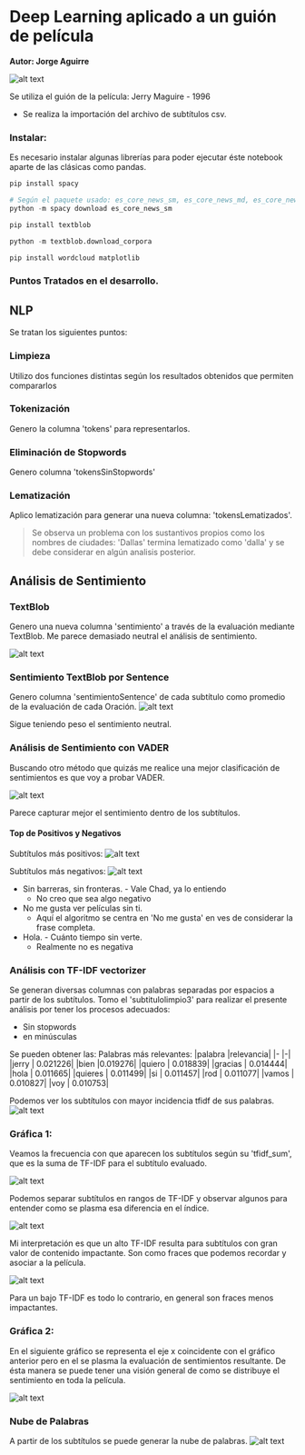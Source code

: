 # Deep Learning aplicado a un guión de película
**Autor: Jorge Aguirre**

![alt text](image-11.png)

Se utiliza el guión de la película: Jerry Maguire - 1996

- Se realiza la importación del archivo de subtítulos csv.

### Instalar:
Es necesario instalar algunas librerías para poder ejecutar éste notebook aparte de las clásicas como pandas.

```python
pip install spacy

# Según el paquete usado: es_core_news_sm, es_core_news_md, es_core_news_lg
python -m spacy download es_core_news_sm

pip install textblob

python -m textblob.download_corpora

pip install wordcloud matplotlib

```
### Puntos Tratados en el desarrollo. ###
## NLP

Se tratan los siguientes puntos:
### Limpieza
Utilizo dos funciones distintas según los resultados obtenidos que permiten compararlos
### Tokenización
Genero la columna 'tokens' para representarlos.
### Eliminación de Stopwords
Genero columna 'tokensSinStopwords'
### Lematización
Aplico lematización para generar una nueva columna: 'tokensLematizados'.
>Se observa un problema con los sustantivos propios como los nombres de ciudades: 'Dallas' termina lematizado como 'dalla' y se debe considerar en algún analisis posterior.

## Análisis de Sentimiento
### TextBlob
Genero una nueva columna 'sentimiento' a través de la evaluación mediante TextBlob.
Me parece demasiado neutral el análisis de sentimiento.

![alt text](image.png)

### Sentimiento TextBlob por Sentence
Genero columna 'sentimientoSentence' de cada subtítulo como promedio de la evaluación de cada Oración.
![alt text](image-1.png)

Sigue teniendo peso el sentimiento neutral.

### Análisis de Sentimiento con VADER
Buscando otro método que quizás me realice una mejor clasificación de sentimientos es que voy a probar VADER.

![alt text](image-2.png)

Parece capturar mejor el sentimiento dentro de los subtítulos.

#### Top de Positivos y Negativos
Subtítulos más positivos:
![alt text](image-3.png)

Subtítulos más negativos:
![alt text](image-4.png)

- Sin barreras, sin fronteras. - Vale Chad, ya lo entiendo
  - No creo que sea algo negativo
- No me gusta ver películas sin ti.
  - Aquí el algoritmo se centra en 'No me gusta' en ves de considerar la frase completa.
- Hola. - Cuánto tiempo sin verte.
  - Realmente no es negativa

### Análisis con TF-IDF vectorizer
Se generan diversas columnas con palabras separadas por espacios a partir de los subtítulos.
Tomo el 'subtitulolimpio3' para realizar el presente análisis por tener los procesos adecuados:
- Sin stopwords
- en minúsculas

Se pueden obtener las:
Palabras más relevantes:
|palabra   |relevancia|
|-         |-|
|jerry     | 0.021226|
|bien      |0.019276|
|quiero    | 0.018839|
|gracias   | 0.014444|
|hola      | 0.011665|
|quieres   | 0.011499|
|si        | 0.011457|
|rod       | 0.011077|
|vamos     | 0.010827|
|voy       | 0.010753|

Podemos ver los subtítulos con mayor incidencia tfidf de sus palabras.
![alt text](image-5.png)

### Gráfica 1:
Veamos la frecuencia con que aparecen los subtítulos según su 'tfidf_sum', que es la suma de TF-IDF para el subtítulo evaluado.

![alt text](image-6.png)

Podemos separar subtítulos en rangos de TF-IDF y observar algunos para entender como se plasma esa diferencia en el índice.

![alt text](image-7.png)

Mi interpretación es que un alto TF-IDF resulta para subtítulos con gran valor de contenido impactante. Son como fraces que podemos recordar y asociar a la película.

![alt text](image-8.png)

Para un bajo TF-IDF es todo lo contrario, en general son fraces menos impactantes.

### Gráfica 2:
En el siguiente gráfico se representa el eje x coincidente con el gráfico anterior pero en el se plasma la evaluación de sentimientos resultante.
De ésta manera se puede tener una visión general de como se distribuye el sentimiento en toda la película.

![alt text](image-9.png)

### Nube de Palabras
A partir de los subtítulos se puede generar la nube de palabras.
![alt text](image-10.png)
